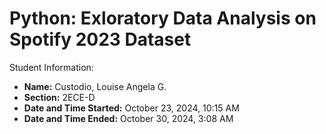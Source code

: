 # Python: Exloratory Data Analysis on Spotify 2023 Dataset

Student Information:

- **Name:** Custodio, Louise Angela G.  
- **Section:** 2ECE-D  
- **Date and Time Started:** October 23, 2024, 10:15 AM  
- **Date and Time Ended:** October 30, 2024, 3:08 AM  
